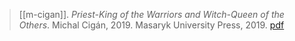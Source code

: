 > [[m-cigan]]. *Priest-King of the Warriors and Witch-Queen of the Others*. Michal Cigán, 2019. Masaryk University Press, 2019. [pdf](a/m-cigan2019.pdf)